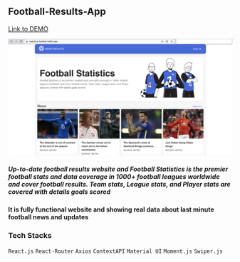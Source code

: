 ## Football-Results-App

[Link to DEMO](https://statistics-football.netlify.app/)

![Screenshot](Football-Statistics.png)

##### Up-to-date football results website and Football Statistics is the premier football stats and data coverage in 1000+ football leagues worldwide and cover football results. Team stats, League stats, and Player stats are covered with details goals scored

#### It is fully functional website and showing real data about last minute football news and updates

### Tech Stacks

`React.js` `React-Router` `Axios` `ContextAPI` `Material UI` `Moment.js` `Swiper.js`
